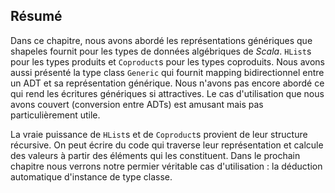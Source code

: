 ## Résumé

Dans ce chapitre, nous avons abordé les représentations génériques
que shapeles fournit pour les types de données algébriques de *Scala*.
`HList`s pour les types produits et `Coproduct`s pour les types coproduits.
Nous avons aussi présenté la type class `Generic` qui fournit mapping bidirectionnel entre
un ADT et sa représentation générique.
Nous n'avons pas encore abordé ce qui rend les écritures génériques si attractives.
Le cas d'utilisation que nous avons couvert (conversion entre ADTs) est amusant
mais pas particulièrement utile.

La vraie puissance de `HList`s et de `Coproduct`s provient de leur structure récursive.
On peut écrire du code qui traverse leur représentation et calcule des valeurs à partir
des éléments qui les constituent.
Dans le prochain chapitre nous verrons notre permier véritable cas d'utilisation :
la déduction automatique d'instance de type classe.
